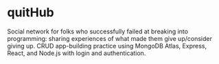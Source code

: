 # quitHub
Social network for folks who successfully failed at breaking into programming: sharing experiences of what made them give up/consider giving up.
CRUD app-building practice using MongoDB Atlas, Express, React, and Node.js with login and authentication.
